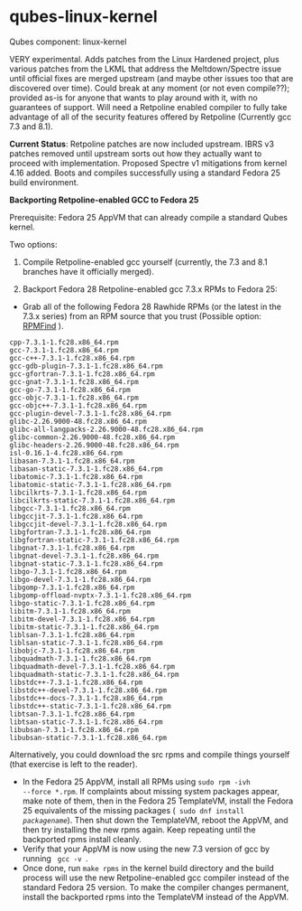 # qubes-linux-kernel
Qubes component: linux-kernel

VERY experimental. Adds patches from the Linux Hardened project, plus various patches from the LKML that address the Meltdown/Spectre issue until official fixes are merged upstream (and maybe other issues too that are discovered over time). Could break at any moment (or not even compile??); provided as-is for anyone that wants to play around with it, with no guarantees of support. Will need a Retpoline enabled compiler to fully take advantage of all of the security features offered by Retpoline (Currently gcc 7.3 and 8.1).

**Current Status**:  Retpoline patches are now included upstream. IBRS v3 patches removed until upstream sorts out how they actually want to proceed with implementation. Proposed Spectre v1 mitigations from kernel 4.16 added. Boots and compiles successfully using a standard Fedora 25 build environment.

**Backporting Retpoline-enabled GCC to Fedora 25**

Prerequisite: Fedora 25 AppVM that can already compile a standard Qubes kernel.

Two options:

1) Compile Retpoline-enabled gcc yourself (currently, the 7.3 and 8.1 branches have it officially merged).

2) Backport Fedora 28 Retpoline-enabled gcc 7.3.x RPMs to Fedora 25:

- Grab all of the following Fedora 28 Rawhide RPMs (or the latest in the 7.3.x series) from an RPM source that you trust (Possible option: [RPMFind](https://www.rpmfind.net/linux/rpm2html/) ).
```
cpp-7.3.1-1.fc28.x86_64.rpm
gcc-7.3.1-1.fc28.x86_64.rpm
gcc-c++-7.3.1-1.fc28.x86_64.rpm
gcc-gdb-plugin-7.3.1-1.fc28.x86_64.rpm
gcc-gfortran-7.3.1-1.fc28.x86_64.rpm
gcc-gnat-7.3.1-1.fc28.x86_64.rpm
gcc-go-7.3.1-1.fc28.x86_64.rpm
gcc-objc-7.3.1-1.fc28.x86_64.rpm
gcc-objc++-7.3.1-1.fc28.x86_64.rpm
gcc-plugin-devel-7.3.1-1.fc28.x86_64.rpm
glibc-2.26.9000-48.fc28.x86_64.rpm
glibc-all-langpacks-2.26.9000-48.fc28.x86_64.rpm
glibc-common-2.26.9000-48.fc28.x86_64.rpm
glibc-headers-2.26.9000-48.fc28.x86_64.rpm
isl-0.16.1-4.fc28.x86_64.rpm
libasan-7.3.1-1.fc28.x86_64.rpm
libasan-static-7.3.1-1.fc28.x86_64.rpm
libatomic-7.3.1-1.fc28.x86_64.rpm
libatomic-static-7.3.1-1.fc28.x86_64.rpm
libcilkrts-7.3.1-1.fc28.x86_64.rpm
libcilkrts-static-7.3.1-1.fc28.x86_64.rpm
libgcc-7.3.1-1.fc28.x86_64.rpm
libgccjit-7.3.1-1.fc28.x86_64.rpm
libgccjit-devel-7.3.1-1.fc28.x86_64.rpm
libgfortran-7.3.1-1.fc28.x86_64.rpm
libgfortran-static-7.3.1-1.fc28.x86_64.rpm
libgnat-7.3.1-1.fc28.x86_64.rpm
libgnat-devel-7.3.1-1.fc28.x86_64.rpm
libgnat-static-7.3.1-1.fc28.x86_64.rpm
libgo-7.3.1-1.fc28.x86_64.rpm
libgo-devel-7.3.1-1.fc28.x86_64.rpm
libgomp-7.3.1-1.fc28.x86_64.rpm
libgomp-offload-nvptx-7.3.1-1.fc28.x86_64.rpm
libgo-static-7.3.1-1.fc28.x86_64.rpm
libitm-7.3.1-1.fc28.x86_64.rpm
libitm-devel-7.3.1-1.fc28.x86_64.rpm
libitm-static-7.3.1-1.fc28.x86_64.rpm
liblsan-7.3.1-1.fc28.x86_64.rpm
liblsan-static-7.3.1-1.fc28.x86_64.rpm
libobjc-7.3.1-1.fc28.x86_64.rpm
libquadmath-7.3.1-1.fc28.x86_64.rpm
libquadmath-devel-7.3.1-1.fc28.x86_64.rpm
libquadmath-static-7.3.1-1.fc28.x86_64.rpm
libstdc++-7.3.1-1.fc28.x86_64.rpm
libstdc++-devel-7.3.1-1.fc28.x86_64.rpm
libstdc++-docs-7.3.1-1.fc28.x86_64.rpm
libstdc++-static-7.3.1-1.fc28.x86_64.rpm
libtsan-7.3.1-1.fc28.x86_64.rpm
libtsan-static-7.3.1-1.fc28.x86_64.rpm
libubsan-7.3.1-1.fc28.x86_64.rpm
libubsan-static-7.3.1-1.fc28.x86_64.rpm
```
Alternatively, you could download the src rpms and compile things yourself (that exercise is left to the reader).
- In the Fedora 25 AppVM, install all RPMs using <code>sudo rpm -ivh --force *.rpm</code>. If complaints about missing system packages appear, make note of them, then in the Fedora 25 TemplateVM, install the Fedora 25 equivalents of the missing packages (<code> sudo dnf install *packagename*</code>). Then shut down the TemplateVM, reboot the AppVM, and then try installing the new rpms again. Keep repeating until the backported rpms install cleanly.
- Verify that your AppVM is now using the new 7.3 version of gcc by running <code> gcc -v </code>.
- Once done, run <code>make rpms</code> in the kernel build directory and the build process will use the new Retpoline-enabled gcc compiler instead of the standard Fedora 25 version. To make the compiler changes permanent, install the backported rpms into the TemplateVM instead of the AppVM.
